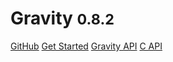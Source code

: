<!--p align="center">
<img src="assets/images/logo.png" height="90px" alt="Gravity Programming Language" title="Gravity Programming Language">
</p-->

# Gravity <small>0.8.2</small>

[GitHub](https://github.com/marcobambini/gravity)
[Get Started](/gravity/guide/)
[Gravity API](/gravity/gapi/)
[C API](/gravity/capi/)
